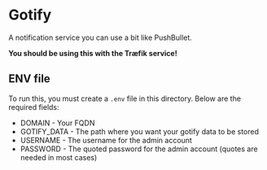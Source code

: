 # Gotify

A notification service you can use a bit like PushBullet.

**You should be using this with the Træfik service!** 

## ENV file

To run this, you must create a `.env` file in this directory. Below are the required fields:

- DOMAIN - Your FQDN
- GOTIFY_DATA - The path where you want your gotify data to be stored
- USERNAME - The username for the admin account
- PASSWORD - The quoted password for the admin account (quotes are needed in most cases)
